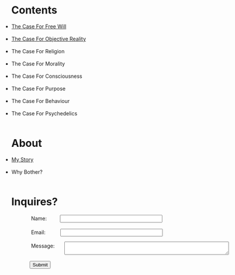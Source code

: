 <html>
  <HEAD>
    <!-- Global site tag (gtag.js) - Google Analytics -->
<script async src="https://www.googletagmanager.com/gtag/js?id=UA-155167383-1"></script>
<script>
  window.dataLayer = window.dataLayer || [];
  function gtag(){dataLayer.push(arguments);}
  gtag('js', new Date());

  gtag('config', 'UA-155167383-1');
</script>  
  </HEAD>
  <h1>Contents</h1>
  <ul style="text-align:left;padding-left:.5">
    <li><a href="https://theCaseFor.github.io/FreeWill">The Case For Free Will</a></li><br>
    <li><a href="https://theCaseFor.github.io/ObjectiveReality">The Case For Objective Reality</a></li><br>
    <li>The Case For Religion</li><br>
    <li>The Case For Morality</li><br>
    <li>The Case For Consciousness</li><br>
    <li>The Case For Purpose</li><br>
    <li>The Case For Behaviour</li><br>
    <li>The Case For Psychedelics</li><br>
  </ul>
 </html>
 
 <html>
  <h1 size="10" align="left">About</h1>
  <ul style="text-align:left;padding-left:.5">
    <li><a href="https://theCaseFor.github.io/MyStory">My Story</a></li><br>
    <li>Why Bother?</li><br>
  </ul>
 </html>

<html>
  <body>
    <script src="/__/firebase/7.6.1/firebase-app.js"></script>
    <script src="/__/firebase/7.6.1/firebase-analytics.js"></script>
    <script src="/__/firebase/init.js"></script>
  <h1 size="10" align="left">Inquires?</h1>  
  <form style="width: 600px; height: 380px; margin-left: 50px;" name="input" method="POST" action="https://formspree.io/thecase4existence@gmail.com">
       &nbsp;Name: <input style="width: 280px; margin-left: 32px;" type="text" name="Name" placeholoder="Your name"><br><br>
       &nbsp;Email:  <input style="width: 280px; margin-left: 37px;" type="email" name="Name" placeholoder="Your name"><br><br>
       &nbsp;Message: <textarea style="width: 450px; margin-top: -20px; margin-left: 95px;" name="message" placeholoder="Your name"></textArea><br><br>
    <input valign="center" align="center" type="submit" value="Submit">
    <input type="hidden" name="_subject" value="Enter your subject here"/>
    <input type="hidden" name="_next" value="done"/>
    </form>
  </body>
</html>


 <html>
    <div class="commentbox">
    </div>
   <script src="https://unpkg.com/commentbox.io/dist/commentBox.min.js"></script>

   <script>
   const commentBox = require('commentbox.io');
   commentBox('5770213651906560-proj');   
   </script>
  
 </html>

